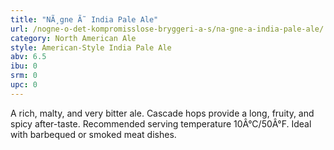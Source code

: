 ```yaml
---
title: "NÃ¸gne Ã˜ India Pale Ale"
url: /nogne-o-det-kompromisslose-bryggeri-a-s/na-gne-a-india-pale-ale/
category: North American Ale
style: American-Style India Pale Ale
abv: 6.5
ibu: 0
srm: 0
upc: 0
---
```

A rich, malty, and very bitter ale. Cascade hops provide a long, fruity, and spicy after-taste.  Recommended serving temperature 10Â°C/50Â°F.  Ideal with barbequed or smoked meat dishes.
